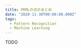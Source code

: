 ```yaml
---
title: PRMLの式のまとめ
date: "2020-11-30T00:00:00.000Z"
tags:
  - Pattern Recognition
  - Machine Learning
---
```


TODO
